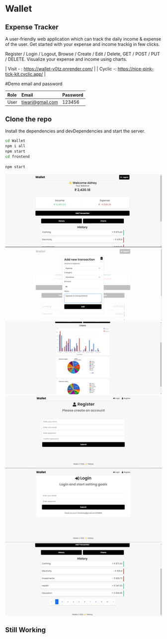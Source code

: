 # Wallet
## Expense Tracker

A user-friendly web application which can track the daily income & expense of the user.
Get started with your expense and income trackig in few clicks.

Register / Login / Logout, Browse / Create / Edit / Delete, GET / POST / PUT / DELETE.
Visualize your expense and income using charts.

| Visit - : https://wallet-v0tz.onrender.com/ |
| Cyclic -: https://nice-pink-tick-kit.cyclic.app/ |

#Demo email and password

| Role | Email     | Password                       |
| :-------- | :------- | :-------------------------------- |
| User     |  tiwari@gmail.com| 123456  |

## Clone the repo


Install the dependencies and devDependencies and start the server.
```sh
cd Wallet
npm i all
npm start  
cd frontend

npm start
```

![dashboard](./snaps/dashboard.jpg)
![dashboard](./snaps/edit.jpg)
![login](./snaps/charts.jpg)
![screen](./snaps/register.jpg)
![screen](./snaps/login.jpg)
![screen](./snaps/paginate.jpg)

## Still Working

